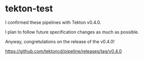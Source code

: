 # tekton-test

I confirmed these pipelines with Tekton v0.4.0.

I plan to follow future specification changes as much as possible.

Anyway, congretulations on the release of the v0.4.0!

https://github.com/tektoncd/pipeline/releases/tag/v0.4.0
